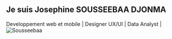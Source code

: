 ## Je suis Josephine SOUSSEEBAA DJONMA
Developpement web et mobile |  Designer UX/UI | Data Analyst | 
<img src="[https://github-readme-streak-stats.herokuapp.com/?user=DJONMA-SJ&theme=radical&date_format=j%20M%5B%20Y%5D&sideLabels=DDB225](https://github-profile-trophy.vercel.app/?username=samglish&row=1&theme=darkhub&margin-w=15&no-bg=true)" alt="Sousseebaa" />
